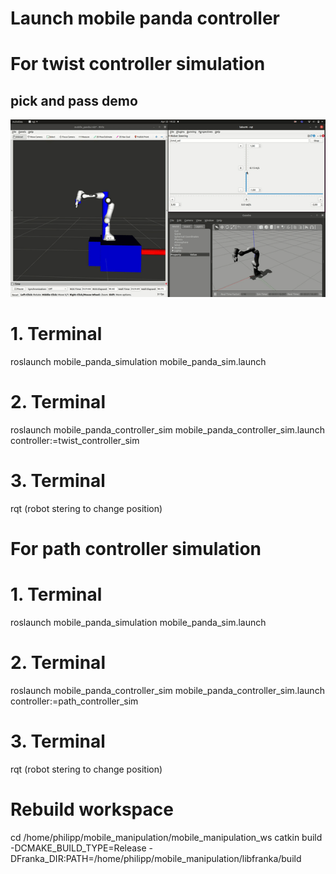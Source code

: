 # Launch mobile panda controller

# For twist controller simulation

## pick and pass demo
![twist_controller_sim_lin](.graphics/twist_controller_sim_lin.gif)

# 1. Terminal
roslaunch mobile_panda_simulation mobile_panda_sim.launch

# 2. Terminal
roslaunch mobile_panda_controller_sim mobile_panda_controller_sim.launch controller:=twist_controller_sim

# 3. Terminal
rqt (robot stering to change position)

# For path controller simulation

# 1. Terminal
roslaunch mobile_panda_simulation mobile_panda_sim.launch

# 2. Terminal
roslaunch mobile_panda_controller_sim mobile_panda_controller_sim.launch controller:=path_controller_sim

# 3. Terminal
rqt (robot stering to change position)

# Rebuild workspace
cd /home/philipp/mobile_manipulation/mobile_manipulation_ws
catkin build -DCMAKE_BUILD_TYPE=Release -DFranka_DIR:PATH=/home/philipp/mobile_manipulation/libfranka/build